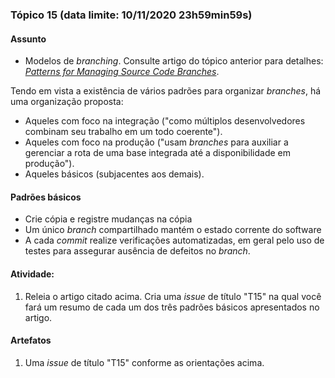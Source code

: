 ### Tópico 15 (data limite: **10/11/2020 23h59min59s**)

#### Assunto

- Modelos de _branching_. Consulte artigo do tópico anterior para detalhes: [_Patterns for Managing Source Code Branches_](https://martinfowler.com/articles/branching-patterns.html).

Tendo em vista a existência de vários padrões para organizar _branches_, há uma organização proposta:
- Aqueles com foco na integração ("como múltiplos desenvolvedores combinam seu trabalho em um todo coerente").
- Aqueles com foco na produção ("usam _branches_ para auxiliar a gerenciar a rota de uma base integrada até a 
disponibilidade em produção").
- Aqueles básicos (subjacentes aos demais).

#### Padrões básicos

- Crie cópia e registre mudanças na cópia
- Um único _branch_ compartilhado mantém o estado corrente do software
- A cada _commit_ realize verificações automatizadas, em geral pelo uso de testes para assegurar ausência de defeitos no _branch_.

#### Atividade:

1. Releia o artigo citado acima. Cria uma _issue_ de título "T15" na qual você 
fará um resumo de cada um dos três padrões básicos apresentados no artigo. 

#### Artefatos

1. Uma _issue_ de título "T15" conforme as orientações acima. 
